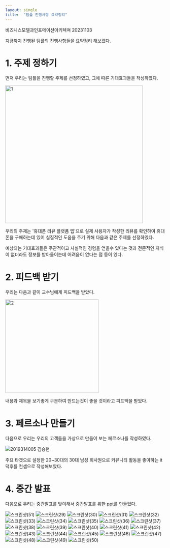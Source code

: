 ```yaml
---
layout: single
title:  "팀플 진행사항 요약정리"
---
```

비즈니스모델과인포메이션아키텍쳐 20231103

지금까지 진행된 팀플의 진행사항들을 요약정리 해보겠다.

# 1. 주제 정하기
먼저 우리는 팀플을 진행할 주제를 선정하였고, 그에 따른 기대효과들을 작성하였다.

<img width="433" alt="1" src="https://github.com/kimseonghyunn/kimseonghyunn.github.io/assets/121752791/7f05af28-a6b0-424c-9f34-e980f3e9b26c">

우리의 주제는 '휴대폰 리뷰 플랫폼 앱'으로 실제 사용자가 작성한 리뷰를 확인하여 휴대폰을 구매하는데 있어 실질적인 도움을 주기 위해 다음과 같은 주제를 선정하였다.

예상되는 기대효과들은 주관적이고 사실적인 경험을 얻을수 있다는 것과 전문적인 지식이 없더라도 정보를 받아들이는데 어려움이 없다는 점 등이 있다.

# 2. 피드백 받기
우리는 다음과 같이 교수님에게 피드백을 받았다.

<img width="294" alt="2" src="https://github.com/kimseonghyunn/kimseonghyunn.github.io/assets/121752791/4951b1d1-53eb-436e-82bd-2326611fb77a">

내용과 제목을 보기좋게 구분하여 만드는것이 좋을 것이라고 피드백을 받았다.

# 3. 페르소나 만들기
다음으로 우리는 우리의 고객들을 가상으로 만들어 보는 페르소나를 작성하였다.

![2019314005 김승현](https://github.com/kimseonghyunn/kimseonghyunn.github.io/assets/121752791/d1503f88-ed4f-4ef2-b772-326fbc882f48)

주요 타겟으로 설정한 20~30대의 30대 남성 회사원으로 커뮤니티 활동을 좋아하는 it덕후를 컨셉으로 작성해보았다.

# 4. 중간 발표
다음으로 우리는 중간발표를 맞이해서 중간발표를 위한 ppt를 만들었다.

![스크린샷(51)](https://github.com/kimseonghyunn/kimseonghyunn.github.io/assets/121752791/8806b100-0593-4ef2-bff5-f6ab432c1ab6)
![스크린샷(29)](https://github.com/kimseonghyunn/kimseonghyunn.github.io/assets/121752791/3c81045d-c4ae-4885-9ef0-bc9d49144498)
![스크린샷(30)](https://github.com/kimseonghyunn/kimseonghyunn.github.io/assets/121752791/ca378d10-88ed-4826-bb36-5b240c166758)
![스크린샷(31)](https://github.com/kimseonghyunn/kimseonghyunn.github.io/assets/121752791/cf9b55e8-3405-432f-ab2d-d678367ebfa2)
![스크린샷(32)](https://github.com/kimseonghyunn/kimseonghyunn.github.io/assets/121752791/b025c88a-1201-49b7-bde7-c46946443b68)
![스크린샷(33)](https://github.com/kimseonghyunn/kimseonghyunn.github.io/assets/121752791/bf24231f-42e9-4861-a076-4c1d3fb6e639)
![스크린샷(34)](https://github.com/kimseonghyunn/kimseonghyunn.github.io/assets/121752791/cef55756-fb7e-40fb-a9cd-1282563b8e24)
![스크린샷(35)](https://github.com/kimseonghyunn/kimseonghyunn.github.io/assets/121752791/ca1b47e0-d592-432a-a4ef-88dcac77c70c)
![스크린샷(36)](https://github.com/kimseonghyunn/kimseonghyunn.github.io/assets/121752791/a405aa4b-8b68-46b2-adf2-6ff0963c0181)
![스크린샷(37)](https://github.com/kimseonghyunn/kimseonghyunn.github.io/assets/121752791/cdbef002-0708-4e2a-84ce-54fb6f644343)
![스크린샷(38)](https://github.com/kimseonghyunn/kimseonghyunn.github.io/assets/121752791/2a9aad91-6080-48b1-af74-b7c7e8d3da56)
![스크린샷(39)](https://github.com/kimseonghyunn/kimseonghyunn.github.io/assets/121752791/720ec247-21a7-4176-8316-991f5778e603)
![스크린샷(40)](https://github.com/kimseonghyunn/kimseonghyunn.github.io/assets/121752791/27305aee-2f22-4c80-989e-306dc4988c4e)
![스크린샷(41)](https://github.com/kimseonghyunn/kimseonghyunn.github.io/assets/121752791/d36ce6df-5829-4b98-85fe-ee226d11c881)
![스크린샷(42)](https://github.com/kimseonghyunn/kimseonghyunn.github.io/assets/121752791/e155f344-5902-4c81-8389-21432f9895dc)
![스크린샷(43)](https://github.com/kimseonghyunn/kimseonghyunn.github.io/assets/121752791/58264e8b-7dab-4983-a9d4-f6511f90257b)
![스크린샷(44)](https://github.com/kimseonghyunn/kimseonghyunn.github.io/assets/121752791/c401e99c-c67e-44bf-9f2a-11c92c24d94e)
![스크린샷(45)](https://github.com/kimseonghyunn/kimseonghyunn.github.io/assets/121752791/07d077f6-bfb6-4d73-a9fb-ba909fe26866)
![스크린샷(46)](https://github.com/kimseonghyunn/kimseonghyunn.github.io/assets/121752791/aa30da6e-9e6e-4ad4-b46e-feb6c2d4559c)
![스크린샷(47)](https://github.com/kimseonghyunn/kimseonghyunn.github.io/assets/121752791/b5ab98d8-1d84-4cc2-8c1c-be518749f960)
![스크린샷(48)](https://github.com/kimseonghyunn/kimseonghyunn.github.io/assets/121752791/b07f68c8-6521-445c-b1c1-c3c2cdf99fc6)
![스크린샷(49)](https://github.com/kimseonghyunn/kimseonghyunn.github.io/assets/121752791/c2a32973-d7c4-4f2c-8f6e-157d813d6c95)
![스크린샷(50)](https://github.com/kimseonghyunn/kimseonghyunn.github.io/assets/121752791/48340e51-c7f2-4802-9a84-fb4dc1c2e326)
